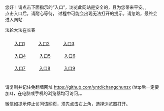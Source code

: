 您好！请点击下面指示的“入口”，浏览此网站是安全的，且为您带来平安。。 <br/>
点击入口后，请耐心等待， 过程中可能会出现无法打开的提示，请忽略，最终会进入网站. </br>

法轮大法在长春<br/>
<div style="padding:10px"><a style="margin:20px" target="_blank" href="https://d10nrrl999fk9u.cloudfront.net/2Qpsp?ondyqgp" id="ccLink1" rel="nofollow">入口1</a> <a target="_blank" style="margin:20px" href="https://d7ap3qiytdm4k.cloudfront.net/2Qpsp?ybhebib" id="ccLink2" rel="nofollow">入口2</a> <a style="margin:20px" target="_blank" href="https://d1dyzstdp4ubvh.cloudfront.net/2Qpsp?ssltyjpk" id="ccLink3" rel="nofollow">入口3</a></div>

<div style="padding:10px" ><a style="margin:20px" target="_blank" href="https://d10nrrl999fk9u.cloudfront.net/2Qpsp?ondyqgp" id="ccLink4" rel="nofollow">入口4</a> <a style="margin:20px" href="https://d7ap3qiytdm4k.cloudfront.net/2Qpsp?ybhebib" target="_blank" id="ccLink5" rel="nofollow">入口5</a> <a style="margin:20px" href="https://d1dyzstdp4ubvh.cloudfront.net/2Qpsp?ssltyjpk" target="_blank" id="ccLink6" rel="nofollow">入口6</a></div>

<div style="padding:10px"><a style="margin:20px" target="_blank" href="https://d10nrrl999fk9u.cloudfront.net/2Qpsp?ondyqgp" id="ccLink7" rel="nofollow">入口7</a> <a style="margin:20px" href="https://d7ap3qiytdm4k.cloudfront.net/2Qpsp?ybhebib" target="_blank" id="ccLink8" rel="nofollow">入口8</a> <a style="margin:20px" target="_blank" href="https://d1dyzstdp4ubvh.cloudfront.net/2Qpsp?ssltyjpk" id="ccLink9" rel="nofollow">入口9</a></div>

<br/>



请复制并记住免翻墙网址 https://github.com/yntd/changchunzx (http后一定要加s)，在电脑或手机的浏览器均可访问。。<br/>

微信如提示停止访问该网页，须先点击右上角，选择浏览器打开。

